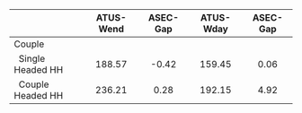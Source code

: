 
|                      |    ATUS-Wend |     ASEC-Gap |    ATUS-Wday |     ASEC-Gap |
| -------------------- | :----------: | :----------: | :----------: | :----------: |
| Couple               |              |              |              |              |
| &nbsp;&nbsp;Single Headed HH |       188.57 |        -0.42 |       159.45 |         0.06 |
| &nbsp;&nbsp;Couple Headed HH |       236.21 |         0.28 |       192.15 |         4.92 |

